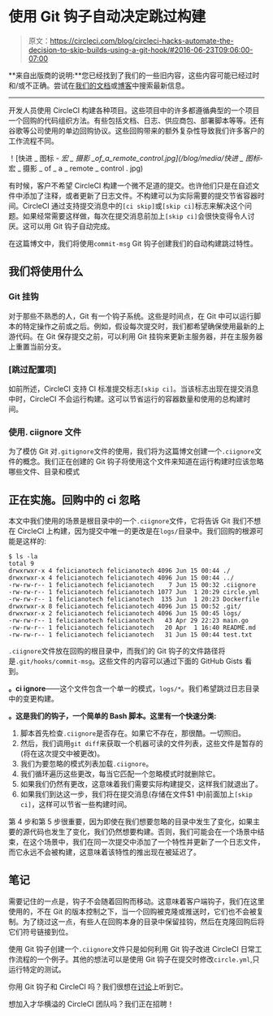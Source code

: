 # 使用 Git 钩子自动决定跳过构建

> 原文：<https://circleci.com/blog/circleci-hacks-automate-the-decision-to-skip-builds-using-a-git-hook/#2016-06-23T09:06:00-07:00>

**来自出版商的说明:**您已经找到了我们的一些旧内容，这些内容可能已经过时和/或不正确。尝试在[我们的文档](https://circleci.com/docs/)或[博客](https://circleci.com/blog/)中搜索最新信息。

* * *

开发人员使用 CircleCI 构建各种项目。这些项目中的许多都遵循典型的一个项目一个回购的代码组织方法。有些包括文档、日志、供应商包、部署脚本等等。还有谷歌等公司使用的单边回购协议。这些回购带来的额外复杂性导致我们许多客户的工作流程不同。

！[快进 _ 图标 _- *宏 _ 摄影 _of_a_remote_control.jpg](/blog/media/快进 _ 图标*-_ 宏 _ 摄影 _ of _ a _ remote _ control . jpg)

有时候，客户不希望 CircleCI 构建一个微不足道的提交。也许他们只是在自述文件中添加了注释，或者更新了日志文件。不构建可以为实际需要的提交节省容器时间。CircleCI 通过支持提交消息中的`[ci skip]`或`[skip ci]`标志来解决这个问题。如果经常需要这样做，每次在提交消息前加上`[skip ci]`会很快变得令人讨厌。这可以用 Git 钩子自动完成。

在这篇博文中，我们将使用`commit-msg` Git 钩子创建我们的自动构建跳过特性。

## 我们将使用什么

### Git 挂钩

对于那些不熟悉的人，Git 有一个钩子系统。这些是时间点，在 Git 中可以运行脚本的特定操作之前或之后。例如，假设每次提交时，我们都希望确保使用最新的上游代码。在 Git 保存提交之前，可以利用 Git 挂钩来更新主服务器，并在主服务器上重置当前分支。

### [跳过配置项]

如前所述，CircleCI 支持 CI 标准提交标志`[skip ci]`。当该标志出现在提交消息中时，CircleCI 不会运行构建。这可以节省运行的容器数量和使用的总构建时间。

### 使用. ciignore 文件

为了模仿 Git 对`.gitignore`文件的使用，我们将为这篇博文创建一个`.ciignore`文件的概念。我们正在创建的 Git 钩子将使用这个文件来知道在运行构建时应该忽略哪些文件、目录和模式

## 正在实施。回购中的 ci 忽略

本文中我们使用的场景是根目录中的一个`.ciignore`文件，它将告诉 Git 我们不想在 CircleCI 上构建，因为提交中唯一的更改是在`logs/`目录中。我们回购的根源可能是这样的:

```
$ ls -la
total 9
drwxrwxr-x 4 felicianotech felicianotech 4096 Jun 15 00:44 ./
drwxrwxr-x 4 felicianotech felicianotech 4096 Jun 15 00:44 ../
-rw-rw-r-- 1 felicianotech felicianotech    7 Jun 15 00:32 .ciignore
-rw-rw-r-- 1 felicianotech felicianotech 1077 Jun  1 20:29 circle.yml
-rw-rw-r-- 1 felicianotech felicianotech  135 Jun  1 20:23 Dockerfile
drwxrwxr-x 8 felicianotech felicianotech 4096 Jun 15 00:52 .git/
drwxrwxr-x 2 felicianotech felicianotech 4096 Jun 15 00:45 logs/
-rw-rw-r-- 1 felicianotech felicianotech   43 Apr 29 22:23 main.go
-rw-rw-r-- 1 felicianotech felicianotech   20 Apr  1 16:40 README.md
-rw-rw-r-- 1 felicianotech felicianotech   31 Jun 15 00:44 test.txt 
```

`.ciignore`文件放在回购的根目录中，而我们的 Git 钩子的文件路径将是`.git/hooks/commit-msg`。这些文件的内容可以通过下面的 GitHub Gists 看到。

**。ci ignore**——这个文件包含一个单一的模式，`logs/*`。我们希望跳过日志目录中的变更构建。

**。这是我们的钩子，一个简单的 Bash 脚本。这里有一个快速分类:**

1.  脚本首先检查`.ciignore`是否存在。如果它不存在，那很酷。一切照旧。
2.  然后，我们调用`git diff`来获取一个机器可读的文件列表，这些文件是暂存的(将在这次提交中被更改)。
3.  我们为要忽略的模式列表加载`.ciignore`。
4.  我们循环遍历这些更改，每当它匹配一个忽略模式时就删除它。
5.  如果我们仍然有更改，这意味着我们需要实际构建提交，这样我们就退出了。
6.  如果我们到达这一步，我们将在提交消息(存储在文件$1 中)前面加上`[skip ci]`，这样可以节省一些构建时间。

第 4 步和第 5 步很重要，因为即使在我们想要忽略的目录中发生了变化，如果主要的源代码也发生了变化，我们仍然想要构建。否则，我们可能会在一个场景中结束，在这个场景中，我们在同一次提交中添加了一个特性并更新了一个日志文件，而它永远不会被构建，这意味着该特性的推出现在被延迟了。

## 笔记

需要记住的一点是，钩子不会随着回购而移动。这意味着客户端钩子，我们在这里使用的，不在 Git 的版本控制之下，当一个回购被克隆或推送时，它们也不会被复制。为了绕过这一点，有些人在回购本身的目录中保留挂钩，然后在克隆回购后将它们符号链接到位。

使用 Git 钩子创建一个`.ciignore`文件只是如何利用 Git 钩子改进 CircleCI 日常工作流程的一个例子。其他的想法可以是使用 Git 钩子在提交时修改`circle.yml`,只运行特定的测试。

你用 Git 钩子和 CircleCI 吗？我们很想在[讨论](https://discuss.circleci.com/)上听到它。

想加入才华横溢的 CircleCI 团队吗？我们正在招聘！